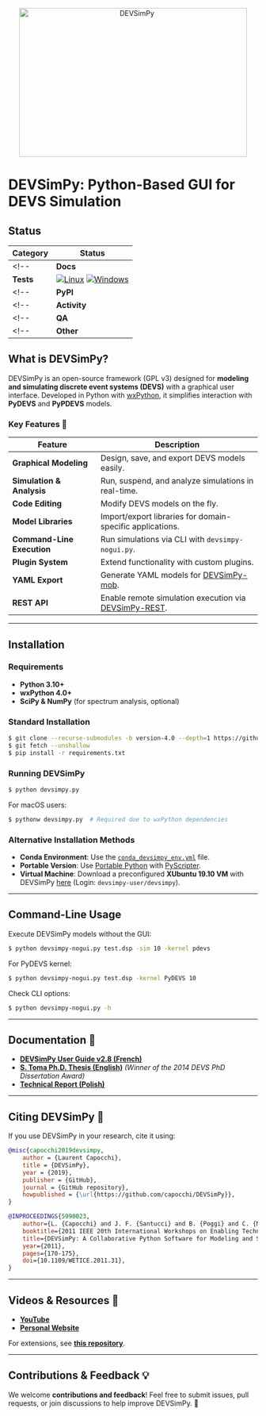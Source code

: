 <p align="center">
  <img width="460" height="300" src="https://github.com/capocchi/DEVSimPy/blob/version-4.0/splash/splash.png" alt="DEVSimPy">
</p>

# DEVSimPy: Python-Based GUI for DEVS Simulation
## Status

| Category  | Status |
|-----------|--------|
<!-- | **Docs**  | ![Docs](https://img.shields.io/readthedocs/domdf-wxpython-tools/latest?logo=read-the-docs) [![Docs Check](https://github.com/domdfcoding/domdf_wxpython_tools/workflows/Docs%20Check/badge.svg)](https://github.com/domdfcoding/domdf_wxpython_tools/actions?query=workflow%3A%22Docs+Check%22) | -->
| **Tests** | [![Linux](https://github.com/capocchi/DEVSimPy/actions/workflows/ci-build-ubuntu.yml/badge.svg)](https://github.com/capocchi/DEVSimPy/actions/workflows/ci-build-ubuntu.yml) [![Windows](https://github.com/capocchi/DEVSimPy/actions/workflows/ci-build-windows.yml/badge.svg)](https://github.com/capocchi/DEVSimPy/actions/workflows/ci-build-windows.yml) |
<!-- | **PyPI**  | [![PyPI Version](https://img.shields.io/pypi/v/domdf_wxpython_tools)](https://pypi.org/project/domdf_wxpython_tools/) [![Supported Versions](https://img.shields.io/pypi/pyversions/domdf_wxpython_tools?logo=python&logoColor=white)](https://pypi.org/project/domdf_wxpython_tools/) [![Supported Implementations](https://img.shields.io/pypi/implementation/domdf_wxpython_tools)](https://pypi.org/project/domdf_wxpython_tools/) [![Wheel](https://img.shields.io/pypi/wheel/domdf_wxpython_tools)](https://pypi.org/project/domdf_wxpython_tools/) | -->
<!-- | **Activity** | ![Last Commit](https://img.shields.io/github/last-commit/domdfcoding/domdf_wxpython_tools) [![Commits Since](https://img.shields.io/github/commits-since/domdfcoding/domdf_wxpython_tools/v0.3.0.post1)](https://github.com/domdfcoding/domdf_wxpython_tools/pulse) ![Maintained](https://img.shields.io/maintenance/yes/2025) [![PyPI Downloads](https://img.shields.io/pypi/dm/domdf_wxpython_tools)](https://pypi.org/project/domdf_wxpython_tools/) | -->
<!-- | **QA** | [![CodeFactor](https://img.shields.io/codefactor/grade/github/domdfcoding/domdf_wxpython_tools?logo=codefactor)](https://www.codefactor.io/repository/github/domdfcoding/domdf_wxpython_tools) [![Flake8](https://github.com/domdfcoding/domdf_wxpython_tools/workflows/Flake8/badge.svg)](https://github.com/domdfcoding/domdf_wxpython_tools/actions?query=workflow%3A%22Flake8%22) [![mypy](https://github.com/domdfcoding/domdf_wxpython_tools/workflows/mypy/badge.svg)](https://github.com/domdfcoding/domdf_wxpython_tools/actions?query=workflow%3A%22mypy%22) | -->
<!-- | **Other** | [![License](https://img.shields.io/github/license/domdfcoding/domdf_wxpython_tools)](https://github.com/domdfcoding/domdf_wxpython_tools/blob/master/LICENSE) ![Language](https://img.shields.io/github/languages/top/domdfcoding/domdf_wxpython_tools) [![Requirements](https://dependency-dash.repo-helper.uk/github/domdfcoding/domdf_wxpython_tools/badge.svg)](https://dependency-dash.repo-helper.uk/github/domdfcoding/domdf_wxpython_tools/) | -->


<!-- [![codecov](https://codecov.io/gh/capocchi/DEVSimPy/branch/master/graph/badge.svg)](https://codecov.io/gh/capocchi/DEVSimPy) -->
<!-- [![Maintainability](https://api.codeclimate.com/v1/badges/f5c94ecbfb6a3c8986be/maintainability)](https://codeclimate.com/github/capocchi/DEVSimPy/maintainability) -->
<!-- [![Coverage Status](https://coveralls.io/repos/github/capocchi/DEVSimPy/badge.svg?branch=master)](https://coveralls.io/github/capocchi/DEVSimPy?branch=master) -->

## What is DEVSimPy?
DEVSimPy is an open-source framework (GPL v3) designed for **modeling and simulating discrete event systems (DEVS)** with a graphical user interface. Developed in Python with [wxPython](http://www.wxpython.org), it simplifies interaction with **PyDEVS** and **PyPDEVS** models.

### Key Features 🚀
| Feature               | Description |
|----------------------|-------------|
| **Graphical Modeling** | Design, save, and export DEVS models easily. |
| **Simulation & Analysis** | Run, suspend, and analyze simulations in real-time. |
| **Code Editing** | Modify DEVS models on the fly. |
| **Model Libraries** | Import/export libraries for domain-specific applications. |
| **Command-Line Execution** | Run simulations via CLI with `devsimpy-nogui.py`. |
| **Plugin System** | Extend functionality with custom plugins. |
| **YAML Export** | Generate YAML models for [DEVSimPy-mob](https://github.com/capocchi/DEVSimPy_mob). |
| **REST API** | Enable remote simulation execution via [DEVSimPy-REST](https://github.com/capocchi/DEVSimPy_rest). |

---

## Installation
### Requirements
- **Python 3.10+**
- **wxPython 4.0+**
- **SciPy & NumPy** (for spectrum analysis, optional)

### Standard Installation
```sh
$ git clone --recurse-submodules -b version-4.0 --depth=1 https://github.com/capocchi/DEVSimPy.git
$ git fetch --unshallow
$ pip install -r requirements.txt
```

### Running DEVSimPy
```sh
$ python devsimpy.py
```
For macOS users:
```sh
$ pythonw devsimpy.py  # Required due to wxPython dependencies
```

### Alternative Installation Methods
- **Conda Environment**: Use the [`conda_devsimpy_env.yml`](https://github.com/capocchi/DEVSimPy-site/raw/gh-pages/conda_devsimpy_env.yml) file.
- **Portable Version**: Use [Portable Python](http://portablepython.com) with [PyScripter](https://sourceforge.net/projects/pyscripter/).
- **Virtual Machine**: Download a preconfigured **XUbuntu 19.10 VM** with DEVSimPy [here](https://mycore.core-cloud.net/index.php/s/2EHfgPwJk6HIEHH) (Login: `devsimpy-user/devsimpy`).

---

## Command-Line Usage
Execute DEVSimPy models without the GUI:
```sh
$ python devsimpy-nogui.py test.dsp -sim 10 -kernel pdevs
```
For PyDEVS kernel:
```sh
$ python devsimpy-nogui.py test.dsp -kernel PyDEVS 10
```
Check CLI options:
```sh
$ python devsimpy-nogui.py -h
```

---

## Documentation 📖
- **[DEVSimPy User Guide v2.8 (French)](http://portailweb.universita.corsica/stockage_public/portail/baaaaaes/files/DEVSimPy_guide_utilisateur.pdf)**
- **[S. Toma Ph.D. Thesis (English)](https://hal.archives-ouvertes.fr/tel-01141844/document)** *(Winner of the 2014 DEVS PhD Dissertation Award)*
- **[Technical Report (Polish)](http://portailweb.universita.corsica/stockage_public/portail/baaaaaes/files/report_Cezary.pdf)**

---

## Citing DEVSimPy 📌
If you use DEVSimPy in your research, cite it using:
```bibtex
@misc{capocchi2019devsimpy,
    author = {Laurent Capocchi},
    title = {DEVSimPy},
    year = {2019},
    publisher = {GitHub},
    journal = {GitHub repository},
    howpublished = {\url{https://github.com/capocchi/DEVSimPy}},
}
```
```bibtex
@INPROCEEDINGS{5990023,
    author={L. {Capocchi} and J. F. {Santucci} and B. {Poggi} and C. {Nicolai}},
    booktitle={2011 IEEE 20th International Workshops on Enabling Technologies: Infrastructure for Collaborative Enterprises},
    title={DEVSimPy: A Collaborative Python Software for Modeling and Simulation of DEVS Systems},
    year={2011},
    pages={170-175},
    doi={10.1109/WETICE.2011.31},
}
```

---

## Videos & Resources 🎥
- **[YouTube](https://www.youtube.com/results?search_query=devsimpy)**
- **[Personal Website](https://capocchi-l.universita.corsica/)**

For extensions, see **[this repository](https://github.com/jscott-thompson/DEVSimPy)**.

---

## Contributions & Feedback 💡
We welcome **contributions and feedback**! Feel free to submit issues, pull requests, or join discussions to help improve DEVSimPy. 🚀

